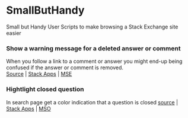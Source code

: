 # SmallButHandy
Small but Handy User Scripts to make browsing a Stack Exchange site easier


### Show a warning message for a deleted answer or comment
When you follow a link to a comment or answer you might end-up being confused if the answer or comment is removed.   
[Source](https://github.com/rschrieken/SmallButHandy/blob/master/CheckForExistingCorA.user.js) | [Stack Apps](https://stackapps.com/questions/7376/show-a-warning-message-for-a-deleted-answer-or-comment) | [MSE](https://meta.stackexchange.com/a/251236/158100)


### Hightlight closed question
In search page get a color indication that a question is closed
[source](https://github.com/rschrieken/SmallButHandy/blob/master/christmasclosing.user.js) | [Stack Apps](https://stackapps.com/q/9032) | [MSO](https://meta.stackoverflow.com/a/345330)
 
